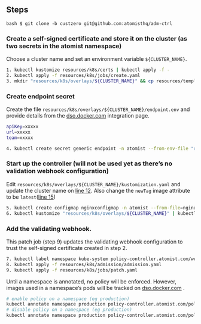 ## Steps
```bash $ git clone -b custzero git@github.com:atomisthq/adm-ctrl ```

### Create a self-signed certificate and store it on the cluster (as two secrets in the atomist namespace)

Choose a cluster name and set an environment variable `${CLUSTER_NAME}`.

```bash
1. kubectl kustomize resources/k8s/certs | kubectl apply -f -
2. kubectl apply -f resources/k8s/jobs/create.yaml
3. mkdir "resources/k8s/overlays/${CLUSTER_NAME}" && cp resources/templates/kustomization.yaml "resources/k8s/overlays/${CLUSTER_NAME}/kustomization.yaml"
```

### Create endpoint secret

Create the file `resources/k8s/overlays/${CLUSTER_NAME}/endpoint.env` and provide details from the [dso.docker.com](http://dso.atomist.com) integration page.

```bash
apiKey=xxxxx
url=xxxxx
team=xxxxx
```

```bash
4. kubectl create secret generic endpoint -n atomist --from-env-file "resources/k8s/overlays/${CLUSTER_NAME}/endpoint.env"
```

### Start up the controller (will not be used yet as there’s no validation webhook configuration)

Edit `resources/k8s/overlays/${CLUSTER_NAME}/kustomization.yaml` and update the cluster name on [line 12](https://github.com/atomisthq/adm-ctrl/blob/custzero/resources/templates/kustomization.yaml#L12).  Also change the `newTag` image attribute to be `latest`([line 15](https://github.com/atomisthq/adm-ctrl/blob/custzero/resources/templates/kustomization.yaml#L15))

```bash
5. kubectl create configmap nginxconfigmap -n atomist --from-file=nginx/nginx.conf
6. kubectl kustomize "resources/k8s/overlays/${CLUSTER_NAME}" | kubectl apply -f -
```

### Add the validating webhook.

This patch job (step 9) updates the validating webhook configuration to trust the self-signed certificate created in step 2.

```bash
7. kubectl label namespace kube-system policy-controller.atomist.com/webhook=ignore
8. kubectl apply -f resources/k8s/admission/admission.yaml
9. kubectl apply -f resources/k8s/jobs/patch.yaml
```

Until a namespace is annotated, no policy will be enforced.  However, images used in a namespace’s pods will be tracked on [dso.docker.com](http://dso.docker.com) .

```bash
# enable policy on a namespace (eg production)
kubectl annotate namespace production policy-controller.atomist.com/policy=enabled
# disable policy on a namespace (eg production)
kubectl annotate namespace production policy-controller.atomist.com/policy-
```
